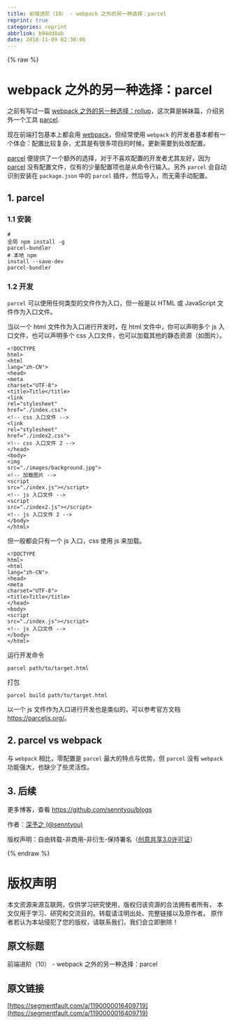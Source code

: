 ```yaml
---
title: 前端进阶（10） - webpack 之外的另一种选择：parcel
reprint: true
categories: reprint
abbrlink: b94dd8ab
date: 2018-11-09 02:30:06
---
```


{% raw %}
<h1 id="articleHeader0">webpack &#x4E4B;&#x5916;&#x7684;&#x53E6;&#x4E00;&#x79CD;&#x9009;&#x62E9;&#xFF1A;parcel</h1><p>&#x4E4B;&#x524D;&#x6709;&#x5199;&#x8FC7;&#x4E00;&#x7BC7; <a href="https://github.com/senntyou/blogs/blob/master/advanced/6.md" rel="nofollow noreferrer" target="_blank">webpack &#x4E4B;&#x5916;&#x7684;&#x53E6;&#x4E00;&#x79CD;&#x9009;&#x62E9;&#xFF1A;rollup</a>&#xFF0C;&#x8FD9;&#x6B21;&#x7B97;&#x662F;&#x59CA;&#x59B9;&#x7BC7;&#xFF0C;&#x4ECB;&#x7ECD;&#x53E6;&#x5916;&#x4E00;&#x4E2A;&#x5DE5;&#x5177; <a href="https://github.com/parcel-bundler/parcel" rel="nofollow noreferrer" target="_blank">parcel</a>.</p><p>&#x73B0;&#x5728;&#x524D;&#x7AEF;&#x6253;&#x5305;&#x57FA;&#x672C;&#x4E0A;&#x90FD;&#x4F1A;&#x7528; <a href="https://github.com/webpack/webpack" rel="nofollow noreferrer" target="_blank">webpack</a>&#xFF0C;&#x4F46;&#x7ECF;&#x5E38;&#x4F7F;&#x7528; <code>webpack</code> &#x7684;&#x5F00;&#x53D1;&#x8005;&#x57FA;&#x672C;&#x90FD;&#x6709;&#x4E00;&#x4E2A;&#x4F53;&#x4F1A;&#xFF1A;&#x914D;&#x7F6E;&#x6BD4;&#x8F83;&#x590D;&#x6742;&#xFF0C;&#x5C24;&#x5176;&#x662F;&#x6709;&#x5F88;&#x591A;&#x9879;&#x76EE;&#x7684;&#x65F6;&#x5019;&#xFF0C;&#x66F4;&#x65B0;&#x9700;&#x8981;&#x5230;&#x5904;&#x6539;&#x914D;&#x7F6E;&#x3002;</p><p><a href="https://github.com/parcel-bundler/parcel" rel="nofollow noreferrer" target="_blank">parcel</a> &#x4FBF;&#x63D0;&#x4F9B;&#x4E86;&#x4E00;&#x4E2A;&#x989D;&#x5916;&#x7684;&#x9009;&#x62E9;&#xFF0C;&#x5BF9;&#x4E8E;&#x4E0D;&#x559C;&#x6B22;&#x914D;&#x7F6E;&#x7684;&#x5F00;&#x53D1;&#x8005;&#x5C24;&#x5176;&#x53CB;&#x597D;&#xFF0C;&#x56E0;&#x4E3A; <a href="https://github.com/parcel-bundler/parcel" rel="nofollow noreferrer" target="_blank">parcel</a> &#x6CA1;&#x6709;&#x914D;&#x7F6E;&#x6587;&#x4EF6;&#xFF0C;&#x4EC5;&#x6709;&#x7684;&#x5C11;&#x91CF;&#x914D;&#x7F6E;&#x9879;&#x4E5F;&#x662F;&#x4ECE;&#x547D;&#x4EE4;&#x884C;&#x8F93;&#x5165;&#x3002;&#x53E6;&#x5916; <code>parcel</code> &#x4F1A;&#x81EA;&#x52A8;&#x8BC6;&#x522B;&#x5B89;&#x88C5;&#x5728; <code>package.json</code> &#x4E2D;&#x7684; <code>parcel</code> &#x63D2;&#x4EF6;&#xFF0C;&#x7136;&#x540E;&#x5BFC;&#x5165;&#xFF0C;&#x800C;&#x65E0;&#x9700;&#x624B;&#x52A8;&#x914D;&#x7F6E;&#x3002;</p><h2 id="articleHeader1">1. parcel</h2><h3 id="articleHeader2">1.1 &#x5B89;&#x88C5;</h3><div class="widget-codetool" style="display:none"><div class="widget-codetool--inner"><span class="selectCode code-tool" data-toggle="tooltip" data-placement="top" title="" data-original-title="&#x5168;&#x9009;"></span> <span type="button" class="copyCode code-tool" data-toggle="tooltip" data-placement="top" data-clipboard-text="# &#x5168;&#x5C40;
npm install -g parcel-bundler

# &#x672C;&#x5730;
npm install --save-dev parcel-bundler" title="" data-original-title="&#x590D;&#x5236;"></span> <span type="button" class="saveToNote code-tool" data-toggle="tooltip" data-placement="top" title="" data-original-title="&#x653E;&#x8FDB;&#x7B14;&#x8BB0;"></span></div></div><pre class="hljs mipsasm"><code><span class="hljs-comment"># &#x5168;&#x5C40;</span>
npm <span class="hljs-keyword">install </span>-g parcel-<span class="hljs-keyword">bundler
</span>
<span class="hljs-comment"># &#x672C;&#x5730;</span>
npm <span class="hljs-keyword">install </span>--save-dev parcel-<span class="hljs-keyword">bundler</span></code></pre><h3 id="articleHeader3">1.2 &#x5F00;&#x53D1;</h3><p><code>parcel</code> &#x53EF;&#x4EE5;&#x4F7F;&#x7528;&#x4EFB;&#x4F55;&#x7C7B;&#x578B;&#x7684;&#x6587;&#x4EF6;&#x4F5C;&#x4E3A;&#x5165;&#x53E3;&#xFF0C;&#x4F46;&#x4E00;&#x822C;&#x662F;&#x4EE5; HTML &#x6216; JavaScript &#x6587;&#x4EF6;&#x4F5C;&#x4E3A;&#x5165;&#x53E3;&#x6587;&#x4EF6;&#x3002;</p><p>&#x5F53;&#x4EE5;&#x4E00;&#x4E2A; html &#x6587;&#x4EF6;&#x4F5C;&#x4E3A;&#x5165;&#x53E3;&#x8FDB;&#x884C;&#x5F00;&#x53D1;&#x65F6;&#xFF0C;&#x5728; html &#x6587;&#x4EF6;&#x4E2D;&#xFF0C;&#x4F60;&#x53EF;&#x4EE5;&#x58F0;&#x660E;&#x591A;&#x4E2A; js &#x5165;&#x53E3;&#x6587;&#x4EF6;&#xFF0C;&#x4E5F;&#x53EF;&#x4EE5;&#x58F0;&#x660E;&#x591A;&#x4E2A; css &#x5165;&#x53E3;&#x6587;&#x4EF6;&#xFF0C;&#x4E5F;&#x53EF;&#x4EE5;&#x52A0;&#x8F7D;&#x5176;&#x4ED6;&#x7684;&#x9759;&#x6001;&#x8D44;&#x6E90;&#xFF08;&#x5982;&#x56FE;&#x7247;&#xFF09;&#x3002;</p><div class="widget-codetool" style="display:none"><div class="widget-codetool--inner"><span class="selectCode code-tool" data-toggle="tooltip" data-placement="top" title="" data-original-title="&#x5168;&#x9009;"></span> <span type="button" class="copyCode code-tool" data-toggle="tooltip" data-placement="top" data-clipboard-text="&lt;!DOCTYPE html&gt;
&lt;html lang=&quot;zh-CN&quot;&gt;
&lt;head&gt;
  &lt;meta charset=&quot;UTF-8&quot;&gt;
  &lt;title&gt;Title&lt;/title&gt;
  &lt;link rel=&quot;stylesheet&quot; href=&quot;./index.css&quot;&gt;   &lt;!-- css &#x5165;&#x53E3;&#x6587;&#x4EF6; --&gt;
  &lt;link rel=&quot;stylesheet&quot; href=&quot;./index2.css&quot;&gt;  &lt;!-- css &#x5165;&#x53E3;&#x6587;&#x4EF6; 2 --&gt;
&lt;/head&gt;
&lt;body&gt;
&lt;img src=&quot;./images/background.jpg&quot;&gt;            &lt;!-- &#x52A0;&#x8F7D;&#x56FE;&#x7247; --&gt;
&lt;script src=&quot;./index.js&quot;&gt;&lt;/script&gt;             &lt;!-- js &#x5165;&#x53E3;&#x6587;&#x4EF6; --&gt;
&lt;script src=&quot;./index2.js&quot;&gt;&lt;/script&gt;            &lt;!-- js &#x5165;&#x53E3;&#x6587;&#x4EF6; 2 --&gt;
&lt;/body&gt;
&lt;/html&gt;" title="" data-original-title="&#x590D;&#x5236;"></span> <span type="button" class="saveToNote code-tool" data-toggle="tooltip" data-placement="top" title="" data-original-title="&#x653E;&#x8FDB;&#x7B14;&#x8BB0;"></span></div></div><pre class="hljs xml"><code><span class="hljs-meta">&lt;!DOCTYPE html&gt;</span>
<span class="hljs-tag">&lt;<span class="hljs-name">html</span> <span class="hljs-attr">lang</span>=<span class="hljs-string">&quot;zh-CN&quot;</span>&gt;</span>
<span class="hljs-tag">&lt;<span class="hljs-name">head</span>&gt;</span>
  <span class="hljs-tag">&lt;<span class="hljs-name">meta</span> <span class="hljs-attr">charset</span>=<span class="hljs-string">&quot;UTF-8&quot;</span>&gt;</span>
  <span class="hljs-tag">&lt;<span class="hljs-name">title</span>&gt;</span>Title<span class="hljs-tag">&lt;/<span class="hljs-name">title</span>&gt;</span>
  <span class="hljs-tag">&lt;<span class="hljs-name">link</span> <span class="hljs-attr">rel</span>=<span class="hljs-string">&quot;stylesheet&quot;</span> <span class="hljs-attr">href</span>=<span class="hljs-string">&quot;./index.css&quot;</span>&gt;</span>   <span class="hljs-comment">&lt;!-- css &#x5165;&#x53E3;&#x6587;&#x4EF6; --&gt;</span>
  <span class="hljs-tag">&lt;<span class="hljs-name">link</span> <span class="hljs-attr">rel</span>=<span class="hljs-string">&quot;stylesheet&quot;</span> <span class="hljs-attr">href</span>=<span class="hljs-string">&quot;./index2.css&quot;</span>&gt;</span>  <span class="hljs-comment">&lt;!-- css &#x5165;&#x53E3;&#x6587;&#x4EF6; 2 --&gt;</span>
<span class="hljs-tag">&lt;/<span class="hljs-name">head</span>&gt;</span>
<span class="hljs-tag">&lt;<span class="hljs-name">body</span>&gt;</span>
<span class="hljs-tag">&lt;<span class="hljs-name">img</span> <span class="hljs-attr">src</span>=<span class="hljs-string">&quot;./images/background.jpg&quot;</span>&gt;</span>            <span class="hljs-comment">&lt;!-- &#x52A0;&#x8F7D;&#x56FE;&#x7247; --&gt;</span>
<span class="hljs-tag">&lt;<span class="hljs-name">script</span> <span class="hljs-attr">src</span>=<span class="hljs-string">&quot;./index.js&quot;</span>&gt;</span><span class="undefined"></span><span class="hljs-tag">&lt;/<span class="hljs-name">script</span>&gt;</span>             <span class="hljs-comment">&lt;!-- js &#x5165;&#x53E3;&#x6587;&#x4EF6; --&gt;</span>
<span class="hljs-tag">&lt;<span class="hljs-name">script</span> <span class="hljs-attr">src</span>=<span class="hljs-string">&quot;./index2.js&quot;</span>&gt;</span><span class="undefined"></span><span class="hljs-tag">&lt;/<span class="hljs-name">script</span>&gt;</span>            <span class="hljs-comment">&lt;!-- js &#x5165;&#x53E3;&#x6587;&#x4EF6; 2 --&gt;</span>
<span class="hljs-tag">&lt;/<span class="hljs-name">body</span>&gt;</span>
<span class="hljs-tag">&lt;/<span class="hljs-name">html</span>&gt;</span></code></pre><p>&#x4F46;&#x4E00;&#x822C;&#x90FD;&#x4F1A;&#x53EA;&#x6709;&#x4E00;&#x4E2A; js &#x5165;&#x53E3;&#xFF0C;css &#x4F7F;&#x7528; js &#x6765;&#x52A0;&#x8F7D;&#x3002;</p><div class="widget-codetool" style="display:none"><div class="widget-codetool--inner"><span class="selectCode code-tool" data-toggle="tooltip" data-placement="top" title="" data-original-title="&#x5168;&#x9009;"></span> <span type="button" class="copyCode code-tool" data-toggle="tooltip" data-placement="top" data-clipboard-text="&lt;!DOCTYPE html&gt;
&lt;html lang=&quot;zh-CN&quot;&gt;
&lt;head&gt;
  &lt;meta charset=&quot;UTF-8&quot;&gt;
  &lt;title&gt;Title&lt;/title&gt;
&lt;/head&gt;
&lt;body&gt;
&lt;script src=&quot;./index.js&quot;&gt;&lt;/script&gt;             &lt;!-- js &#x5165;&#x53E3;&#x6587;&#x4EF6; --&gt;
&lt;/body&gt;
&lt;/html&gt;" title="" data-original-title="&#x590D;&#x5236;"></span> <span type="button" class="saveToNote code-tool" data-toggle="tooltip" data-placement="top" title="" data-original-title="&#x653E;&#x8FDB;&#x7B14;&#x8BB0;"></span></div></div><pre class="hljs xml"><code><span class="hljs-meta">&lt;!DOCTYPE html&gt;</span>
<span class="hljs-tag">&lt;<span class="hljs-name">html</span> <span class="hljs-attr">lang</span>=<span class="hljs-string">&quot;zh-CN&quot;</span>&gt;</span>
<span class="hljs-tag">&lt;<span class="hljs-name">head</span>&gt;</span>
  <span class="hljs-tag">&lt;<span class="hljs-name">meta</span> <span class="hljs-attr">charset</span>=<span class="hljs-string">&quot;UTF-8&quot;</span>&gt;</span>
  <span class="hljs-tag">&lt;<span class="hljs-name">title</span>&gt;</span>Title<span class="hljs-tag">&lt;/<span class="hljs-name">title</span>&gt;</span>
<span class="hljs-tag">&lt;/<span class="hljs-name">head</span>&gt;</span>
<span class="hljs-tag">&lt;<span class="hljs-name">body</span>&gt;</span>
<span class="hljs-tag">&lt;<span class="hljs-name">script</span> <span class="hljs-attr">src</span>=<span class="hljs-string">&quot;./index.js&quot;</span>&gt;</span><span class="undefined"></span><span class="hljs-tag">&lt;/<span class="hljs-name">script</span>&gt;</span>             <span class="hljs-comment">&lt;!-- js &#x5165;&#x53E3;&#x6587;&#x4EF6; --&gt;</span>
<span class="hljs-tag">&lt;/<span class="hljs-name">body</span>&gt;</span>
<span class="hljs-tag">&lt;/<span class="hljs-name">html</span>&gt;</span></code></pre><p>&#x8FD0;&#x884C;&#x5F00;&#x53D1;&#x547D;&#x4EE4;</p><div class="widget-codetool" style="display:none"><div class="widget-codetool--inner"><span class="selectCode code-tool" data-toggle="tooltip" data-placement="top" title="" data-original-title="&#x5168;&#x9009;"></span> <span type="button" class="copyCode code-tool" data-toggle="tooltip" data-placement="top" data-clipboard-text="parcel path/to/target.html" title="" data-original-title="&#x590D;&#x5236;"></span> <span type="button" class="saveToNote code-tool" data-toggle="tooltip" data-placement="top" title="" data-original-title="&#x653E;&#x8FDB;&#x7B14;&#x8BB0;"></span></div></div><pre class="hljs llvm"><code style="word-break:break-word;white-space:initial">parcel path/<span class="hljs-keyword">to</span>/<span class="hljs-keyword">target</span>.html</code></pre><p>&#x6253;&#x5305;</p><div class="widget-codetool" style="display:none"><div class="widget-codetool--inner"><span class="selectCode code-tool" data-toggle="tooltip" data-placement="top" title="" data-original-title="&#x5168;&#x9009;"></span> <span type="button" class="copyCode code-tool" data-toggle="tooltip" data-placement="top" data-clipboard-text="parcel build path/to/target.html" title="" data-original-title="&#x590D;&#x5236;"></span> <span type="button" class="saveToNote code-tool" data-toggle="tooltip" data-placement="top" title="" data-original-title="&#x653E;&#x8FDB;&#x7B14;&#x8BB0;"></span></div></div><pre class="hljs n1ql"><code style="word-break:break-word;white-space:initial">parcel <span class="hljs-keyword">build</span> <span class="hljs-keyword">path</span>/<span class="hljs-keyword">to</span>/target.html</code></pre><p>&#x4EE5;&#x4E00;&#x4E2A; js &#x6587;&#x4EF6;&#x4F5C;&#x4E3A;&#x5165;&#x53E3;&#x8FDB;&#x884C;&#x5F00;&#x53D1;&#x4E5F;&#x662F;&#x7C7B;&#x4F3C;&#x7684;&#xFF0C;&#x53EF;&#x4EE5;&#x53C2;&#x8003;&#x5B98;&#x65B9;&#x6587;&#x6863; <a href="https://parceljs.org/" rel="nofollow noreferrer" target="_blank">https://parceljs.org/</a>&#x3002;</p><h2 id="articleHeader4">2. parcel vs webpack</h2><p>&#x4E0E; <code>webpack</code> &#x76F8;&#x6BD4;&#xFF0C;&#x96F6;&#x914D;&#x7F6E;&#x662F; <code>parcel</code> &#x6700;&#x5927;&#x7684;&#x7279;&#x70B9;&#x4E0E;&#x4F18;&#x52BF;&#xFF0C;&#x4F46; <code>parcel</code> &#x6CA1;&#x6709; <code>webpack</code> &#x529F;&#x80FD;&#x5F3A;&#x5927;&#xFF0C;&#x4E5F;&#x7F3A;&#x5C11;&#x4E86;&#x4E9B;&#x7075;&#x6D3B;&#x6027;&#x3002;</p><h2 id="articleHeader5">3. &#x540E;&#x7EED;</h2><p>&#x66F4;&#x591A;&#x535A;&#x5BA2;&#xFF0C;&#x67E5;&#x770B; <a href="https://github.com/senntyou/blogs" rel="nofollow noreferrer" target="_blank">https://github.com/senntyou/blogs</a></p><p>&#x4F5C;&#x8005;&#xFF1A;<a href="https://github.com/senntyou" rel="nofollow noreferrer" target="_blank">&#x6DF1;&#x4E88;&#x4E4B; (@senntyou)</a></p><p>&#x7248;&#x6743;&#x58F0;&#x660E;&#xFF1A;&#x81EA;&#x7531;&#x8F6C;&#x8F7D;-&#x975E;&#x5546;&#x7528;-&#x975E;&#x884D;&#x751F;-&#x4FDD;&#x6301;&#x7F72;&#x540D;&#xFF08;<a href="https://creativecommons.org/licenses/by-nc-nd/3.0/deed.zh" rel="nofollow noreferrer" target="_blank">&#x521B;&#x610F;&#x5171;&#x4EAB;3.0&#x8BB8;&#x53EF;&#x8BC1;</a>&#xFF09;</p>
{% endraw %}

# 版权声明
本文资源来源互联网，仅供学习研究使用，版权归该资源的合法拥有者所有，
本文仅用于学习、研究和交流目的。转载请注明出处、完整链接以及原作者。
原作者若认为本站侵犯了您的版权，请联系我们，我们会立即删除！

## 原文标题
前端进阶（10） - webpack 之外的另一种选择：parcel

## 原文链接
[https://segmentfault.com/a/1190000016409719](https://segmentfault.com/a/1190000016409719)

